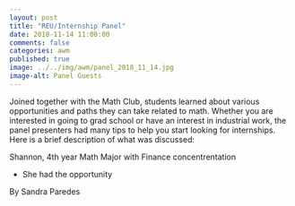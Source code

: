 ```yaml
---
layout: post
title: "REU/Internship Panel"
date: 2018-11-14 11:00:00
comments: false
categories: awm
published: true
image: ../../img/awm/panel_2018_11_14.jpg
image-alt: Panel Guests
---
```

Joined together with the Math Club, students learned about various opportunities and paths they can take related to math. Whether you are interested in going to grad school or have an interest in industrial work, the panel presenters had many tips to help you start looking for internships. Here is a brief description of what was discussed:

Shannon, 4th year Math Major with Finance concentrentation
  * She had the opportunity

By Sandra Paredes
